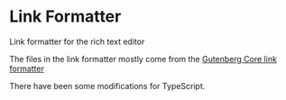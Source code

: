 # Link Formatter

Link formatter for the rich text editor

The files in the link formatter mostly come from the [Gutenberg Core link formatter](https://github.com/WordPress/gutenberg/tree/trunk/packages/format-library/src/link)

There have been some modifications for TypeScript.
